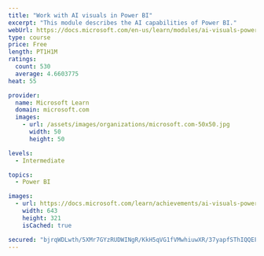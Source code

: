 ```yaml
---
title: "Work with AI visuals in Power BI"
excerpt: "This module describes the AI capabilities of Power BI."
webUrl: https://docs.microsoft.com/en-us/learn/modules/ai-visuals-power-bi/
type: course
price: Free
length: PT1H1M
ratings:
  count: 530
  average: 4.6603775
heat: 55

provider:
  name: Microsoft Learn
  domain: microsoft.com
  images:
    - url: /assets/images/organizations/microsoft.com-50x50.jpg
      width: 50
      height: 50

levels:
  - Intermediate

topics:
  - Power BI

images:
  - url: https://docs.microsoft.com/learn/achievements/ai-visuals-power-bi-social.png
    width: 643
    height: 321
    isCached: true

secured: "bjrqWDLwth/5XMr7GYzRUDWINgR/KkH5qVG1fVMwhiuwXR/37yapfSThIQQEFxfAlAb+rZqM0pGksncSMrb/GEnPsoT7CCa0mVRQwVVAVHPg7g4WuqTjIJ/I7RnN2La3UKcPhxTCHcXPD3nuR4wSEFz0LPgLzvnMerKj7I0C0QOz/F7dMfz1Ba1evmVr4TY0vjyEBdeMYhPXe6oHUP+R9S0IBOUet0O0s9150uHLv5QqZ8MF5M4uD4wUINFQ1AIAdfC+uUJKWpEmFVGze/0LZD1qtQTxCH/rNrbtRMx6wzNF8lgNWez1bLNlRNvsulqTIyFJ3xXy523OiKBBS6XQgSm+to2izkxNfxYmpPSxXUS1VIRjxz0yKuWBiBJYkiZ63r5JqemFrTkQJmoDdmdhSC9RCuDTjAnHigv07UcEO2Q=;+bcIG14xYsiaa9dxDlrvMQ=="
---
```


